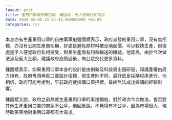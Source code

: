 ```yaml
---
layout: post
title: 重用口罩政府無招標　鍾國斌：予人感覺私相授受
date: 2020-05-06 15:55:44.000000000 +08:00
categories: rss
---
```


本身亦有生產重用口罩的自由黨黨魁鍾國斌表示，政府派發的重用口罩，沒有無招標，亦沒有公開生產商名稱，好處是避免原材料被坐地起價，可以較快生產，但壞處是予人感覺政府私相授受，對某生產商有利益輸送的嫌疑。他認為，由於今次做法涉及龐大金額，建議政府疫情過後，向公眾交代更多資料。

鍾國斌表示，如果重用口罩本身的設計是由創新及科技局出錢研發，知識產權由局方持有，政府毋須再就口罩設計招標，但生產則不同，最好依足採購程序進行。他相信，政府可能考慮到，早前政府就採購口罩招標，最終無法成功採購的經驗影響。

鍾國斌又說，政府之前無就生產重用口罩的事接觸他，對於政次今次做法，會否對其他生產重用口罩的商家不公平，他回應說，不覺得有不公平，因為市場很大，現時歐美等地對重用口罩都有大需求。
